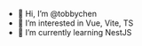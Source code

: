 - 👋 Hi, I’m @tobbychen
- 👀 I’m interested in Vue, Vite, TS
- 🌱 I’m currently learning NestJS

<!---
tobbychen/tobbychen is a ✨ special ✨ repository because its `README.md` (this file) appears on your GitHub profile.
You can click the Preview link to take a look at your changes.
--->
